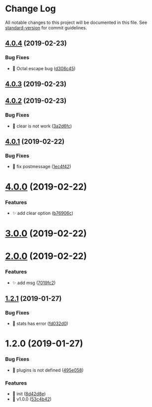 # Change Log

All notable changes to this project will be documented in this file. See [standard-version](https://github.com/conventional-changelog/standard-version) for commit guidelines.

<a name="4.0.4"></a>
## [4.0.4](https://github.com/huruji/size-table-webpack-plugin/compare/v4.0.3...v4.0.4) (2019-02-23)


### Bug Fixes

* :bug: Octal escape bug ([d308c45](https://github.com/huruji/size-table-webpack-plugin/commit/d308c45))



<a name="4.0.3"></a>
## [4.0.3](https://github.com/huruji/size-table-webpack-plugin/compare/v4.0.2...v4.0.3) (2019-02-23)



<a name="4.0.2"></a>
## [4.0.2](https://github.com/huruji/size-table-webpack-plugin/compare/v4.0.1...v4.0.2) (2019-02-23)


### Bug Fixes

* :bug: clear is not work ([3a2d6fc](https://github.com/huruji/size-table-webpack-plugin/commit/3a2d6fc))



<a name="4.0.1"></a>
## [4.0.1](https://github.com/huruji/size-table-webpack-plugin/compare/v4.0.0...v4.0.1) (2019-02-22)


### Bug Fixes

* :bug: fix postmessage ([1ec4f42](https://github.com/huruji/size-table-webpack-plugin/commit/1ec4f42))



<a name="4.0.0"></a>
# [4.0.0](https://github.com/huruji/size-table-webpack-plugin/compare/v3.0.0...v4.0.0) (2019-02-22)


### Features

* :sparkles: add clear option ([b76906c](https://github.com/huruji/size-table-webpack-plugin/commit/b76906c))



<a name="3.0.0"></a>
# [3.0.0](https://github.com/huruji/size-table-webpack-plugin/compare/v2.0.0...v3.0.0) (2019-02-22)



<a name="2.0.0"></a>
# [2.0.0](https://github.com/huruji/size-table-webpack-plugin/compare/v1.2.1...v2.0.0) (2019-02-22)


### Features

* :sparkles: add msg ([7019fc2](https://github.com/huruji/size-table-webpack-plugin/commit/7019fc2))



<a name="1.2.1"></a>
## [1.2.1](https://github.com/huruji/size-table-webpack-plugin/compare/v1.2.0...v1.2.1) (2019-01-27)


### Bug Fixes

* :bug: stats has error ([fd032d0](https://github.com/huruji/size-table-webpack-plugin/commit/fd032d0))



<a name="1.2.0"></a>
# 1.2.0 (2019-01-27)


### Bug Fixes

* :bug: plugins is not defined ([495e058](https://github.com/huruji/size-table-webpack-plugin/commit/495e058))


### Features

* :tada: init ([8d42d8e](https://github.com/huruji/size-table-webpack-plugin/commit/8d42d8e))
* :tada: v1.0.0 ([53c4b42](https://github.com/huruji/size-table-webpack-plugin/commit/53c4b42))
